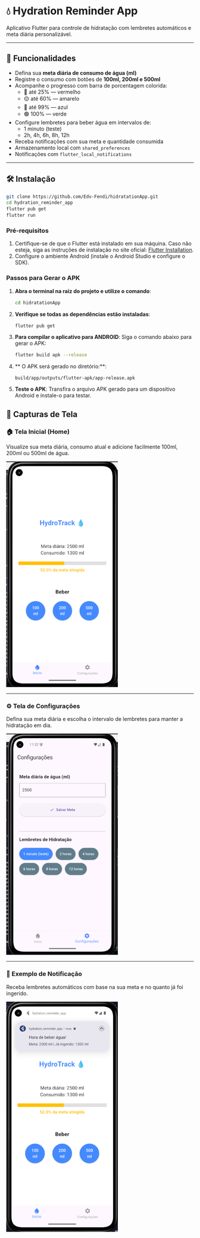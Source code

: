 # 💧 Hydration Reminder App

Aplicativo Flutter para controle de hidratação com lembretes automáticos e meta diária personalizável.

---

## 📱 Funcionalidades

- Defina sua **meta diária de consumo de água (ml)**
- Registre o consumo com botões de **100ml, 200ml e 500ml**
- Acompanhe o progresso com barra de porcentagem colorida:
  - 🔴 até 25% — vermelho  
  - 🟡 até 60% — amarelo  
  - 🔵 até 99% — azul  
  - 🟢 100% — verde
- Configure lembretes para beber água em intervalos de:
  - 1 minuto (teste)
  - 2h, 4h, 6h, 8h, 12h
- Receba notificações com sua meta e quantidade consumida
- Armazenamento local com `shared_preferences`
- Notificações com `flutter_local_notifications`

---

## 🛠 Instalação

```bash
git clone https://github.com/Edv-Fendi/hidratationApp.git
cd hydration_reminder_app
flutter pub get
flutter run
```


### Pré-requisitos

1. Certifique-se de que o Flutter está instalado em sua máquina. Caso não esteja, siga as instruções de instalação no site oficial: [Flutter Installation](https://docs.flutter.dev/get-started/install).
2. Configure o ambiente Android (instale o Android Studio e configure o SDK).

### Passos para Gerar o APK

1. **Abra o terminal na raiz do projeto e utilize o comando**:

   ```bash
   cd hidratationApp
   ```

2. **Verifique se todas as dependências estão instaladas**:

   ```bash
   flutter pub get
   ```

3. **Para compilar o aplicativo para ANDROID**:
   Siga o comando abaixo para gerar o APK:

   ```bash
   flutter build apk --release
   ```

4. ** O APK será gerado no diretório:**:

   ```
   build/app/outputs/flutter-apk/app-release.apk
   ```

5. **Teste o APK**:
   Transfira o arquivo APK gerado para um dispositivo Android e instale-o para testar.

## 📸 Capturas de Tela

### 🏠 Tela Inicial (Home)
Visualize sua meta diária, consumo atual e adicione facilmente 100ml, 200ml ou 500ml de água.

<img src="https://raw.githubusercontent.com/Edv-Fendi/hidratationApp/main/lib/assets/home.png" width="300"/>

---

### ⚙️ Tela de Configurações
Defina sua meta diária e escolha o intervalo de lembretes para manter a hidratação em dia.

<img src="https://raw.githubusercontent.com/Edv-Fendi/hidratationApp/main/lib/assets/settings.png" width="300"/>

---

### 🔔 Exemplo de Notificação
Receba lembretes automáticos com base na sua meta e no quanto já foi ingerido.

<img src="https://raw.githubusercontent.com/Edv-Fendi/hidratationApp/main/lib/assets/notification.png" width="300"/>




